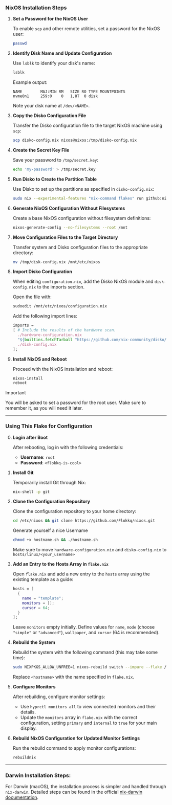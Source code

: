 ### **NixOS Installation Steps**

1. **Set a Password for the NixOS User**

   To enable `scp` and other remote utilities, set a password for the NixOS user:

   ```bash
   passwd
   ```

2. **Identify Disk Name and Update Configuration**

   Use `lsblk` to identify your disk's name:

   ```bash
   lsblk
   ```

   Example output:

   ```
   NAME        MAJ:MIN RM   SIZE RO TYPE MOUNTPOINTS
   nvme0n1     259:0    0   1,8T  0 disk
   ```

   Note your disk name at `/dev/<NAME>`.

3. **Copy the Disko Configuration File**

   Transfer the Disko configuration file to the target NixOS machine using `scp`:

   ```bash
   scp disko-config.nix nixos@nixos:/tmp/disko-config.nix
   ```

4. **Create the Secret Key File**

   Save your password to `/tmp/secret.key`:

   ```bash
   echo 'my-password' > /tmp/secret.key
   ```

5. **Run Disko to Create the Partition Table**

   Use Disko to set up the partitions as specified in `disko-config.nix`:

   ```bash
   sudo nix --experimental-features "nix-command flakes" run github:nix-community/disko -- --mode disko /tmp/disko-config.nix
   ```

6. **Generate NixOS Configuration Without Filesystems**

   Create a base NixOS configuration without filesystem definitions:

   ```bash
   nixos-generate-config --no-filesystems --root /mnt
   ```

7. **Move Configuration Files to the Target Directory**

   Transfer system and Disko configuration files to the appropriate directory:

   ```bash
   mv /tmp/disk-config.nix /mnt/etc/nixos
   ```

8. **Import Disko Configuration**

   When editing `configuration.nix`, add the Disko NixOS module and `disk-config.nix` to the imports section.

   Open the file with:

   ```bash
   sudoedit /mnt/etc/nixos/configuration.nix
   ```

   Add the following import lines:

   ```nix
   imports =
   [ # Include the results of the hardware scan.
     ./hardware-configuration.nix
     "${builtins.fetchTarball "https://github.com/nix-community/disko/archive/master.tar.gz"}/module.nix"
     ./disk-config.nix
   ];
   ```

9. **Install NixOS and Reboot**

   Proceed with the NixOS installation and reboot:

   ```bash
   nixos-install
   reboot
   ```

> [!IMPORTANT]
> You will be asked to set a password for the root user. Make sure to remember it, as you will need it later. 
---

### **Using This Flake for Configuration**

0. **Login after Boot**

   After rebooting, log in with the following credentials:

   - **Username**: `root`
   - **Password**: `<flokkq-is-cool>` 

1. **Install Git**

   Temporarily install Git through Nix:

   ```bash
   nix-shell -p git
   ```

2. **Clone the Configuration Repository**

   Clone the configuration repository to your home directory:

   ```bash
   cd /etc/nixos && git clone https://github.com/Flokkq/nixos.git
   ```

   Generate yourself a nice Username

   ```bash
   chmod +x hostname.sh && ./hostname.sh
   ```

   Make sure to move `hardware-configuration.nix` and `disko-config.nix` to `hosts/linux/<your_username>`

3. **Add an Entry to the Hosts Array in `flake.nix`**

   Open `flake.nix` and add a new entry to the `hosts` array using the existing template as a guide:

   ```nix
   hosts = [
     {
       name = "template";
       monitors = [];
       cursor = 64;
     }
   ];
   ```

   Leave `monitors` empty initially. Define values for `name`, `mode` (choose `"simple"` or `"advanced"`), `wallpaper`, and `cursor` (64 is recommended).

4. **Rebuild the System**

   Rebuild the system with the following command (this may take some time):

   ```bash
   sudo NIXPKGS_ALLOW_UNFREE=1 nixos-rebuild switch --impure --flake /etc/nixos/#<hostname>
   ```

   Replace `<hostname>` with the name specified in `flake.nix`.

5. **Configure Monitors**

   After rebuilding, configure monitor settings:

   - Use `hyprctl monitors all` to view connected monitors and their details.
   - Update the `monitors` array in `flake.nix` with the correct configuration, setting `primary` and `internal` to `true` for your main display.

6. **Rebuild NixOS Configuration for Updated Monitor Settings**

   Run the rebuild command to apply monitor configurations:

   ```bash
   rebuildnix
   ```

--- 

### **Darwin Installation Steps:**

For Darwin (macOS), the installation process is simpler and handled through `nix-darwin`. Detailed steps can be found in the official [nix-darwin documentation](https://github.com/LnL7/nix-darwin).
